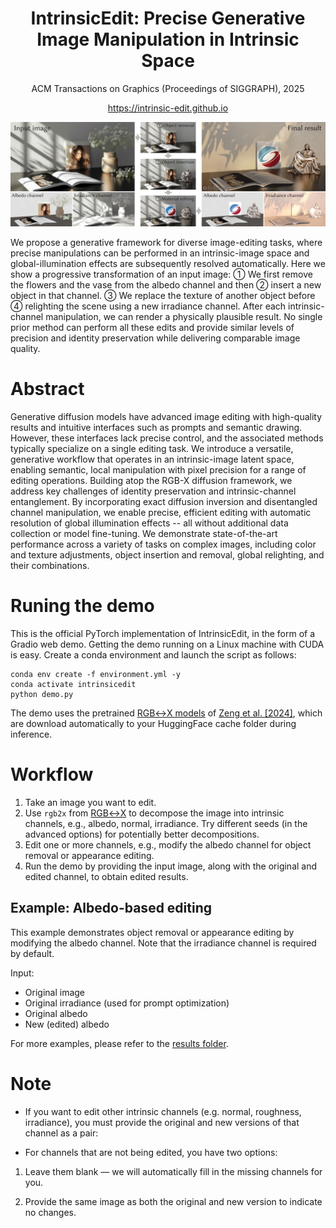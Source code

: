 <h1 align="center"> IntrinsicEdit: Precise Generative Image Manipulation in Intrinsic Space </h1>

<p align="center">ACM Transactions on Graphics (Proceedings of SIGGRAPH), 2025</p>

<p align="center"><a href="https://intrinsic-edit.github.io">https://intrinsic-edit.github.io</a> </p>

<p align="center"><img src="images/teaser.png"></p>

We propose a generative framework for diverse image-editing tasks, where precise manipulations can be performed in an intrinsic-image space and global-illumination effects are subsequently resolved automatically. Here we show a progressive transformation of an input image: ➀ We first remove the flowers and the vase from the albedo channel and then ➁ insert a new object in that channel. ➂ We replace the texture of another object before ➃ relighting the scene using a new irradiance channel. After each intrinsic-channel manipulation, we can render a physically plausible result. No single prior method can
perform all these edits and provide similar levels of precision and identity preservation while delivering comparable image quality.

# Abstract

Generative diffusion models have advanced image editing with high-quality results and intuitive interfaces such as prompts and semantic drawing. However, these interfaces lack precise control, and the associated methods typically specialize on a single editing task. We introduce a versatile, generative workflow that operates in an intrinsic-image latent space, enabling semantic, local manipulation with pixel precision for a range of editing operations. Building atop the RGB-X diffusion framework, we address key challenges of identity preservation and intrinsic-channel entanglement. By incorporating exact diffusion inversion and disentangled channel manipulation, we enable precise, efficient editing with automatic resolution of global illumination effects -- all without additional data collection or model fine-tuning. We demonstrate state-of-the-art performance across a variety of tasks on complex images, including color and texture adjustments, object insertion and removal, global relighting, and their combinations.

# Runing the demo

This is the official PyTorch implementation of IntrinsicEdit, in the form of a Gradio web demo. Getting the demo running on a Linux machine with CUDA is easy. Create a conda environment and launch the script as follows:

```
conda env create -f environment.yml -y
conda activate intrinsicedit
python demo.py
```

The demo uses the pretrained [RGB↔X models](https://github.com/zheng95z/rgbx) of [Zeng et al. \[2024\]](https://zheng95z.github.io/publications/rgbx24), which are download automatically to your HuggingFace cache folder during inference.

# Workflow

1. Take an image you want to edit.
2. Use `rgb2x` from [RGB↔X](https://github.com/zheng95z/rgbx) to decompose the image into intrinsic channels, e.g., albedo, normal, irradiance. Try different seeds (in the advanced options) for potentially better decompositions.
3. Edit one or more channels, e.g., modify the albedo channel for object removal or appearance editing.
4. Run the demo by providing the input image, along with the original and edited channel, to obtain edited results.

## Example: Albedo-based editing
This example demonstrates object removal or appearance editing by modifying the albedo channel. Note that the irradiance channel is required by default.

Input:
- Original image
- Original irradiance (used for prompt optimization)
- Original albedo
- New (edited) albedo

For more examples, please refer to the [results folder](https://github.com/LinjieLyu/IntrisinEdit/tree/main/images/results).

# Note
- If you want to edit other intrinsic channels (e.g. normal, roughness, irradiance), you must provide the original and new versions of that channel as a pair:

- For channels that are not being edited, you have two options:

1. Leave them blank — we will automatically fill in the missing channels for you.

2. Provide the same image as both the original and new version to indicate no changes.



